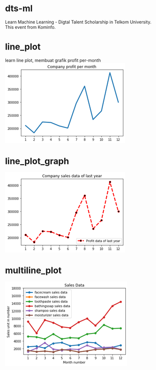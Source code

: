 # dts-ml
Learn Machine Learning - Digtal Talent Scholarship in Telkom University. This event from Kominfo.


# line_plot
learn line plot, membuat grafik profit per-month
![alt text](https://github.com/adeindra93/dts-ml/blob/master/per_month.png)

# line_plot_graph
![alt text](https://github.com/adeindra93/dts-ml/blob/master/sales_data.png)

# multiline_plot
![alt text](https://github.com/adeindra93/dts-ml/blob/master/sales_data_2.png)
